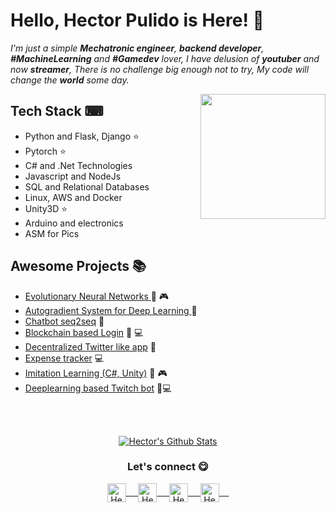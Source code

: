 # Hello, Hector Pulido is Here! 👋
<em> I'm just a simple **Mechatronic engineer**, **backend developer**, **#MachineLearning** and **#Gamedev** lover, I
    have delusion of **youtuber** and now **streamer**, There is no challenge big enough not to try, My code will change the **world** some day.</em>

<a href="https://twitter.com/Hector_Pulido_">
    <img align="right" height="auto" width="200" src="https://pequesoft.net/web/static/images/pequesoft.png" />
</a>

## Tech Stack ⌨
- Python and Flask, Django ⭐
- Pytorch ⭐
- C# and .Net Technologies
- Javascript and NodeJs
- SQL and Relational Databases
- Linux, AWS and Docker
- Unity3D ⭐
- Arduino and electronics
- ASM for Pics

## Awesome Projects 📚
- [Evolutionary Neural Networks ](https://github.com/HectorPulido/Evolutionary-Neural-Networks-on-unity-for-bots) 🤖 🎮
- [Autogradient System for Deep Learning ](https://github.com/HectorPulido/Machine-learning-Framework-Csharp) 🤖
- [Chatbot seq2seq](https://github.com/HectorPulido/Chatbot-seq2seq-C-) 🤖
- [Blockchain based Login](https://github.com/HectorPulido/Amazon-QLDB-Login-Example) 🔑 💻
- [Decentralized Twitter like app](https://github.com/HectorPulido/Decentralized-Twitter-with-blockchain-as-base) 🔑
- [Expense tracker](https://github.com/HectorPulido/Expenses-tracker) 💻
- [Imitation Learning (C#, Unity)](https://github.com/HectorPulido/Imitation-learning-in-unity) 🤖 🎮
- [Deeplearning based Twitch bot](https://github.com/HectorPulido/Deeplearning-based-Twitch-bot) 🤖💻
<br>
<br>
<p align="center">
    <a href="#user-30538313-pinned-items-reorder-form">
    	<img align="center" src="https://github-readme-stats.vercel.app/api?username=HectorPulido&bg_color=30,e96443,904e95&title_color=fff&text_color=fff" alt="Hector's Github Stats"/>
    </a>
</p> 

<div align="center">
    <h3 align="center">Let's connect 😋</h3>
</div>
<p align="center">
    <a href="https://www.linkedin.com/in/hector-pulido-17547369/" target="blank">
        <img align="center" alt="Hector's LinkedIn" width="30px"
            src="https://www.vectorlogo.zone/logos/linkedin/linkedin-icon.svg" /> &nbsp; &nbsp;
    </a>
    <a href="https://twitter.com/Hector_Pulido_" target="blank">
        <img align="center" alt="Hector's Twitter" width="30px"
            src="https://www.vectorlogo.zone/logos/twitter/twitter-official.svg" /> &nbsp; &nbsp;
    </a>
    <a href="https://www.twitch.tv/hector_pulido_" target="blank">
        <img align="center" alt="Hector's Twitch" width="30px"
            src="https://www.vectorlogo.zone/logos/twitch/twitch-icon.svg" /> &nbsp; &nbsp;
    </a>
    <a href="https://www.youtube.com/channel/UCS_iMeH0P0nsIDPvBaJckOw" target="blank">
        <img align="center" alt="Hector's Youtube" width="30px"
            src="https://www.vectorlogo.zone/logos/youtube/youtube-icon.svg" /> &nbsp; &nbsp;
    </a>
</p>
<br />
<p>
